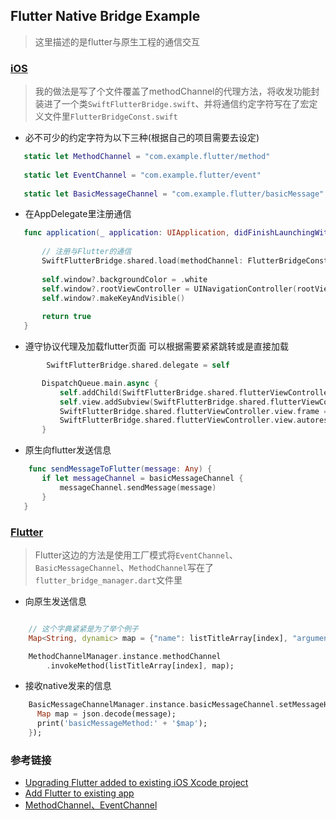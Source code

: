 ## Flutter Native Bridge Example

   > 这里描述的是flutter与原生工程的通信交互


### [iOS](native_project)
    
   > 我的做法是写了个文件覆盖了methodChannel的代理方法，将收发功能封装进了一个类`SwiftFlutterBridge.swift`、并将通信约定字符写在了宏定义文件里`FlutterBridgeConst.swift`
   
 - 必不可少的约定字符为以下三种(根据自己的项目需要去设定)
 ```Swift
    static let MethodChannel = "com.example.flutter/method"
    
    static let EventChannel = "com.example.flutter/event"
    
    static let BasicMessageChannel = "com.example.flutter/basicMessage"
 ```
   

 - 在AppDelegate里注册通信
 ```Swift
    func application(_ application: UIApplication, didFinishLaunchingWithOptions launchOptions: [UIApplication.LaunchOptionsKey: Any]?) -> Bool {
        
        // 注册与Flutter的通信
        SwiftFlutterBridge.shared.load(methodChannel: FlutterBridgeConst.MethodChannel, eventChannel: FlutterBridgeConst.EventChannel, messageChannel: FlutterBridgeConst.BasicMessageChannel)
        
        self.window?.backgroundColor = .white
        self.window?.rootViewController = UINavigationController(rootViewController: RootViewController())
        self.window?.makeKeyAndVisible()
        
        return true
    }
 ```
 
 - 遵守协议代理及加载flutter页面
   可以根据需要紧紧跳转或是直接加载
 ```Swift
         SwiftFlutterBridge.shared.delegate = self

        DispatchQueue.main.async {
            self.addChild(SwiftFlutterBridge.shared.flutterViewController)
            self.view.addSubview(SwiftFlutterBridge.shared.flutterViewController.view)
            SwiftFlutterBridge.shared.flutterViewController.view.frame = self.view.bounds
            SwiftFlutterBridge.shared.flutterViewController.view.autoresizingMask = [.flexibleWidth, .flexibleHeight]
        }
 ```
 
 - 原生向flutter发送信息
 ```Swift
     func sendMessageToFlutter(message: Any) {
        if let messageChannel = basicMessageChannel {
            messageChannel.sendMessage(message)
        }
    }
 ```

### [Flutter](flutter_project)

> Flutter这边的方法是使用工厂模式将`EventChannel`、`BasicMessageChannel`、`MethodChannel`写在了`flutter_bridge_manager.dart`文件里

- 向原生发送信息
```Dart

    // 这个字典紧紧是为了举个例子
    Map<String, dynamic> map = {"name": listTitleArray[index], "arguments": "test"};

    MethodChannelManager.instance.methodChannel
        .invokeMethod(listTitleArray[index], map);
```

- 接收native发来的信息
```Dart
    BasicMessageChannelManager.instance.basicMessageChannel.setMessageHandler((message) async {
      Map map = json.decode(message);
      print('basicMessageMethod:' + '$map');
    });
```



### 参考链接
- [Upgrading Flutter added to existing iOS Xcode project](https://github.com/flutter/flutter/wiki/Upgrading-Flutter-added-to-existing-iOS-Xcode-project)
- [Add Flutter to existing app](https://flutter.dev/docs/development/add-to-app)
- [MethodChannel、EventChannel](https://blog.csdn.net/mcy456/article/details/96774539)